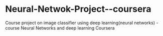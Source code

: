 # Neural-Netwok-Project--coursera
Course project on image classifier using deep learning(neural networks) -course Neural Networks and deep learning Coursera
